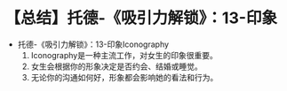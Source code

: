# 【总结】托德-《吸引力解锁》：13-印象

-   托德-《吸引力解锁》：13-印象Iconography
    1.  Iconography是一种主流工作，对女生的印象很重要。
    2.  女生会根据你的形象决定是否约会、结婚或睡觉。
    3.  无论你的沟通如何好，形象都会影响她的看法和行为。
